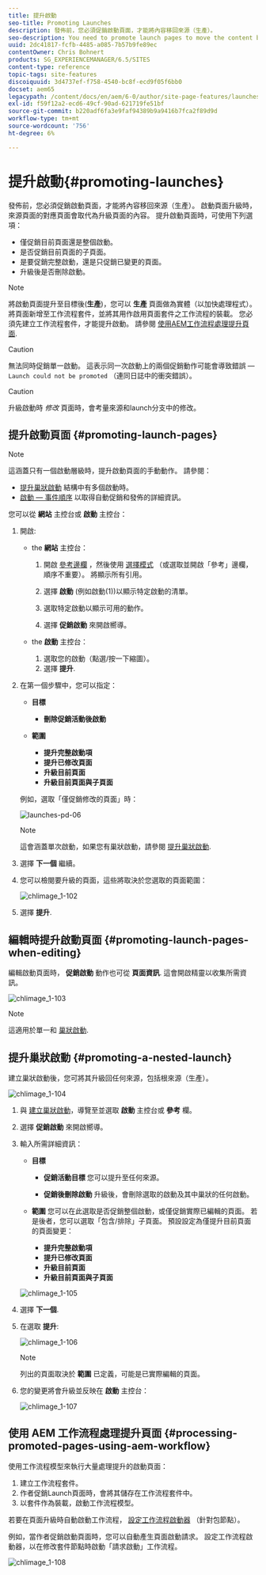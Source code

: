 ```yaml
---
title: 提升啟動
seo-title: Promoting Launches
description: 發佈前，您必須促銷啟動頁面，才能將內容移回來源（生產）。
seo-description: You need to promote launch pages to move the content back into the source (production) before publishing.
uuid: 2dc41817-fcfb-4485-a085-7b57b9fe89ec
contentOwner: Chris Bohnert
products: SG_EXPERIENCEMANAGER/6.5/SITES
content-type: reference
topic-tags: site-features
discoiquuid: 3d4737ef-f758-4540-bc8f-ecd9f05f6bb0
docset: aem65
legacypath: /content/docs/en/aem/6-0/author/site-page-features/launches
exl-id: f59f12a2-ecd6-49cf-90ad-621719fe51bf
source-git-commit: b220adf6fa3e9faf94389b9a9416b7fca2f89d9d
workflow-type: tm+mt
source-wordcount: '756'
ht-degree: 6%

---
```


# 提升啟動{#promoting-launches}

發佈前，您必須促銷啟動頁面，才能將內容移回來源（生產）。 啟動頁面升級時，來源頁面的對應頁面會取代為升級頁面的內容。 提升啟動頁面時，可使用下列選項：

* 僅促銷目前頁面還是整個啟動。
* 是否促銷目前頁面的子頁面。
* 是要促銷完整啟動，還是只促銷已變更的頁面。
* 升級後是否刪除啟動。

>[!NOTE]
>
>將啟動頁面提升至目標後(**生產**)，您可以 **生產** 頁面做為實體（以加快處理程式）。 將頁面新增至工作流程套件，並將其用作啟用頁面套件之工作流程的裝載。 您必須先建立工作流程套件，才能提升啟動。 請參閱 [使用AEM工作流程處理提升頁面](#processing-promoted-pages-using-aem-workflow).

>[!CAUTION]
>
>無法同時促銷單一啟動。 這表示同一次啟動上的兩個促銷動作可能會導致錯誤 —  `Launch could not be promoted` （連同日誌中的衝突錯誤）。

>[!CAUTION]
>
>升級啟動時 *修改* 頁面時，會考量來源和launch分支中的修改。

## 提升啟動頁面 {#promoting-launch-pages}

>[!NOTE]
>
>這涵蓋只有一個啟動層級時，提升啟動頁面的手動動作。 請參閱：
>
>* [提升巢狀啟動](#promoting-a-nested-launch) 結構中有多個啟動時。
>* [啟動 — 事件順序](/help/sites-authoring/launches.md#launches-the-order-of-events) 以取得自動促銷和發佈的詳細資訊。
>


您可以從 **網站** 主控台或 **啟動** 主控台：

1. 開啟:

   * the **網站** 主控台：

      1. 開啟 [參考邊欄](/help/sites-authoring/author-environment-tools.md#showingpagereferences) ，然後使用 [選擇模式](/help/sites-authoring/basic-handling.md) （或選取並開啟「參考」邊欄，順序不重要）。 將顯示所有引用。

      1. 選擇 **啟動** (例如啟動(1))以顯示特定啟動的清單。
      1. 選取特定啟動以顯示可用的動作。
      1. 選擇 **促銷啟動** 來開啟嚮導。
   * the **啟動** 主控台：

      1. 選取您的啟動（點選/按一下縮圖）。
      1. 選擇 **提升**.


1. 在第一個步驟中，您可以指定：

   * **目標**

      * **刪除促銷活動後啟動**
   * **範圍**

      * **提升完整啟動項**
      * **提升已修改頁面**
      * **升級目前頁面**
      * **升級目前頁面與子頁面**

   例如，選取「僅促銷修改的頁面」時：

   ![launches-pd-06](assets/launches-pd-06.png)

   >[!NOTE]
   >
   >這會涵蓋單次啟動，如果您有巢狀啟動，請參閱 [提升巢狀啟動](#promoting-a-nested-launch).

1. 選擇 **下一個** 繼續。
1. 您可以檢閱要升級的頁面，這些將取決於您選取的頁面範圍：

   ![chlimage_1-102](assets/chlimage_1-102.png)

1. 選擇 **提升**.

## 編輯時提升啟動頁面 {#promoting-launch-pages-when-editing}

編輯啟動頁面時， **促銷啟動** 動作也可從 **頁面資訊**. 這會開啟精靈以收集所需資訊。

![chlimage_1-103](assets/chlimage_1-103.png)

>[!NOTE]
>
>這適用於單一和 [巢狀啟動](#promoting-a-nested-launch).

## 提升巢狀啟動 {#promoting-a-nested-launch}

建立巢狀啟動後，您可將其升級回任何來源，包括根來源（生產）。

![chlimage_1-104](assets/chlimage_1-104.png)

1. 與 [建立巢狀啟動](#creatinganestedlaunchlaunchwithinalaunch)，導覽至並選取 **啟動** 主控台或 **參考** 欄。
1. 選擇 **促銷啟動** 來開啟嚮導。

1. 輸入所需詳細資訊：

   * **目標**

      * **促銷活動目標**
您可以提升至任何來源。

      * **促銷後刪除啟動**
升級後，會刪除選取的啟動及其中巢狀的任何啟動。
   * **範圍**
您可以在此選取是否促銷整個啟動，或僅促銷實際已編輯的頁面。 若是後者，您可以選取「包含/排除」子頁面。 預設設定為僅提升目前頁面的頁面變更：

      * **提升完整啟動項**
      * **提升已修改頁面**
      * **升級目前頁面**
      * **升級目前頁面與子頁面**

   ![chlimage_1-105](assets/chlimage_1-105.png)

1. 選擇 **下一個**.
1. 在選取 **提升**:

   ![chlimage_1-106](assets/chlimage_1-106.png)

   >[!NOTE]
   >
   >列出的頁面取決於 **範圍** 已定義，可能是已實際編輯的頁面。

1. 您的變更將會升級並反映在 **啟動** 主控台：

   ![chlimage_1-107](assets/chlimage_1-107.png)

## 使用 AEM 工作流程處理提升頁面 {#processing-promoted-pages-using-aem-workflow}

使用工作流程模型來執行大量處理提升的啟動頁面：

1. 建立工作流程套件。
1. 作者促銷Launch頁面時，會將其儲存在工作流程套件中。
1. 以套件作為裝載，啟動工作流程模型。

若要在頁面升級時自動啟動工作流程， [設定工作流程啟動器](/help/sites-administering/workflows-starting.md#workflows-launchers) （針對包節點）。

例如，當作者促銷啟動頁面時，您可以自動產生頁面啟動請求。 設定工作流程啟動器，以在修改套件節點時啟動「請求啟動」工作流程。

![chlimage_1-108](assets/chlimage_1-108.png)
